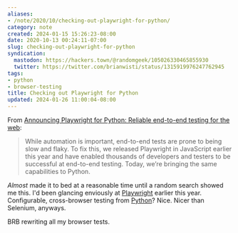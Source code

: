 ```yaml
---
aliases:
- /note/2020/10/checking-out-playwright-for-python/
category: note
created: 2024-01-15 15:26:23-08:00
date: 2020-10-13 00:24:11-07:00
slug: checking-out-playwright-for-python
syndication:
  mastodon: https://hackers.town/@randomgeek/105026330465855930
  twitter: https://twitter.com/brianwisti/status/1315919976247762945
tags:
- python
- browser-testing
title: Checking out Playwright for Python
updated: 2024-01-26 11:00:04-08:00
---
```


From [Announcing Playwright for Python: Reliable end-to-end testing for the web](https://devblogs.microsoft.com/python/announcing-playwright-for-python-reliable-end-to-end-testing-for-the-web/):

 > 
 > While automation is important, end-to-end tests are prone to being slow and flaky. To fix this, we released Playwright in JavaScript earlier this year and have enabled thousands of developers and testers to be successful at end-to-end testing. Today, we’re bringing the same capabilities to Python.

*Almost* made it to bed at a reasonable time until a random search showed me this. I'd been glancing enviously at [Playwright](https://playwright.dev) earlier this year. Configurable, cross-browser testing from [Python](../../../card/Python.md)? Nice. Nicer than Selenium, anyways.

BRB rewriting all my browser tests.